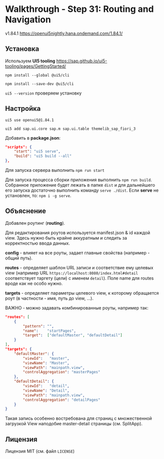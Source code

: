 # Walkthrough - Step 31: Routing and Navigation

v1.84.1 https://openui5nightly.hana.ondemand.com/1.84.1/

## Установка

Используем **UI5 tooling** https://sap.github.io/ui5-tooling/pages/GettingStarted/

`npm install --global @ui5/cli`

`npm install --save-dev @ui5/cli`

`ui5 --version` проверяем установку

## Настройка

`ui5 use openui5@1.84.1`

`ui5 add sap.ui.core sap.m sap.ui.table themelib_sap_fiori_3`

Добавить в **package.json**:

```JSON
"scripts": {
    "start": "ui5 serve",
    "build": "ui5 build --all"
},
```

Для запуска сервера выполнить `npm run start`

Для запуска процесса сборки приложения выполнить `npm run build`. Собранное приложение будет лежать в папке `dist` и для дальнейшего его запуска достаточно выполнить команду `serve ./dist`. Если **serve** не установлен, то: `npm i -g serve`.

## Объяснение

Добавлен роутинг (**routing**).

Для редактирования роутов используется manifest.json & id каждой view. Здесь нужно быть крайне аккуратным и следить за корректностью ввода данных.

**config** - влияет на все роуты, задает главные свойства (например - общий путь).

**routes** - определяет шаблон URL записи и соответствие ему целевых view (например URL `https://localhost:8080/index.html#detail` соответствует таргету (цели) с именем `detail`). Поле name для routes вроде как не особо нужно.

**targets** - определяет параметры целевого view, к которому обращается роут (в частности - имя, путь до view, ...).

ВАЖНО - можно задавать комбинированные роуты, например так:

```JSON
"routes": [
    {
        "pattern": "",
        "name":    "startPages",
        "target":  ["defaultMaster", "defaultDetail"]
    }
],
"targets": {
    "defaultMaster": {
        "viewId":   "master",
        "viewName": "Master",
        "viewPath": "mainpath.view", 
        "controlAggregation": "masterPages"
    },
    "defaultDetail": {
        "viewId":   "detail",
        "viewName": "Detail",
        "viewPath": "mainpath.view", 
        "controlAggregation": "detailPages"
    }
}
```

Такая запись особенно востребована для страниц с множественной загрузкой View наподобие master-detail страницы (см. SplitApp).

## Лицензия

Лицензия MIT (см. файл `LICENSE`)